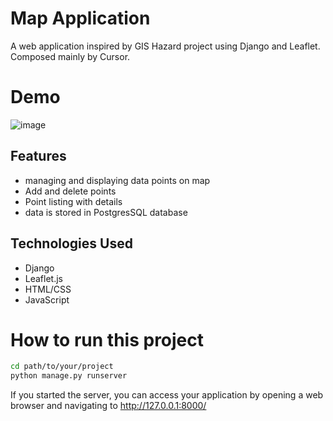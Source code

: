 # Map Application
A web application inspired by GIS Hazard project using Django and Leaflet. Composed mainly by Cursor.

# Demo
![image](https://github.com/YourAcountName/ProjectName/blob/master/GIFName.gif )   

## Features
- managing and displaying data points on map
- Add and delete points
- Point listing with details
- data is stored in PostgresSQL database

## Technologies Used
- Django
- Leaflet.js
- HTML/CSS
- JavaScript 

# How to run this project
```bash
cd path/to/your/project
python manage.py runserver
```
If you started the server, you can access your application by opening a web browser and navigating to http://127.0.0.1:8000/
